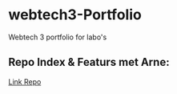 # webtech3-Portfolio
Webtech 3 portfolio for labo's


## Repo Index & Featurs met Arne:
[Link Repo](https://github.com/LarsPauwels/2imd-webtech3-lab1.git)
